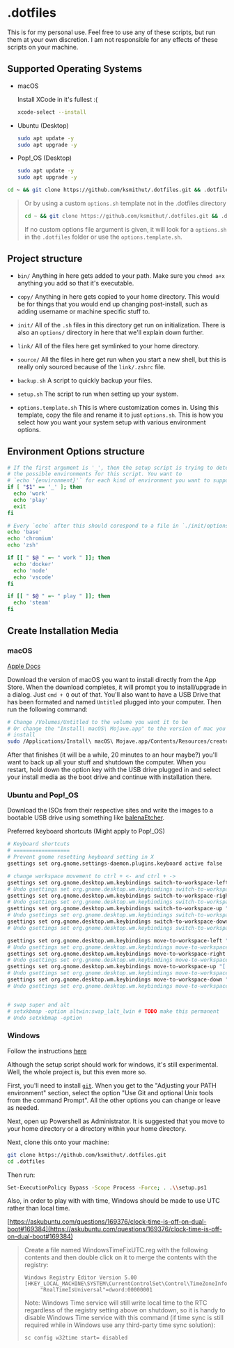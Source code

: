 # .dotfiles

This is for my personal use. Feel free to use any of these scripts, but run them
at your own discretion. I am not responsible for any effects of these scripts
on your machine.

## Supported Operating Systems

- macOS

  Install XCode in it's fullest :(

  ```sh
  xcode-select --install
  ```

- Ubuntu (Desktop)

  ```sh
  sudo apt update -y
  sudo apt upgrade -y
  ```

- Pop!\_OS (Desktop)

  ```sh
  sudo apt update -y
  sudo apt upgrade -y
  ```

```sh
cd ~ && git clone https://github.com/ksmithut/.dotfiles.git && .dotfiles/setup.sh
```

> Or by using a custom `options.sh` template not in the .dotfiles directory
>
> ```sh
> cd ~ && git clone https://github.com/ksmithut/.dotfiles.git && .dotfiles/setup.sh ~/.my-options-file.sh
> ```
>
> If no custom options file argument is given, it will look for a `options.sh` in the `.dotfiles` folder or use the `options.template.sh`.

## Project structure

- `bin/` Anything in here gets added to your path. Make sure you `chmod a+x`
  anything you add so that it's executable.

- `copy/` Anything in here gets copied to your home directory. This would be for
  things that you would end up changing post-install, such as adding username
  or machine specific stuff to.

- `init/` All of the `.sh` files in this directory get run on initialization.
  There is also an `options/` directory in here that we'll explain down further.

- `link/` All of the files here get symlinked to your home directory.

- `source/` All the files in here get run when you start a new shell, but this
  is really only sourced because of the `link/.zshrc` file.

- `backup.sh` A script to quickly backup your files.

- `setup.sh` The script to run when setting up your system.

- `options.template.sh` This is where customization comes in. Using this template, copy
  the file and rename it to just `options.sh`. This is how you select how you want your
  system setup with various environment options.

## Environment Options structure

```sh
# If the first argument is '_', then the setup script is trying to determine
# the possible environments for this script. You want to
# `echo '{environment}'` for each kind of environment you want to support.
if [ "$1" == '_' ]; then
  echo 'work'
  echo 'play'
  exit
fi

# Every `echo` after this should corespond to a file in `./init/options`
echo 'base'
echo 'chromium'
echo 'zsh'

if [[ " $@ " =~ " work " ]]; then
  echo 'docker'
  echo 'node'
  echo 'vscode'
fi

if [[ " $@ " =~ " play " ]]; then
  echo 'steam'
fi
```

## Create Installation Media

### macOS

[Apple Docs](https://support.apple.com/en-us/HT201372)

Download the version of macOS you want to install directly from the App Store.
When the download completes, it will prompt you to install/upgrade in a dialog.
Just `cmd + Q` out of that. You'll also want to have a USB Drive that has been
formated and named `Untitled` plugged into your computer. Then run the following
command:

```sh
# Change /Volumes/Untitled to the volume you want it to be
# Or change the "Install\ macOS\ Mojave.app" to the version of mac you want to
# install
sudo /Applications/Install\ macOS\ Mojave.app/Contents/Resources/createinstallmedia --volume /Volumes/Untitled --nointeraction
```

After that finishes (it will be a while, 20 minutes to an hour maybe?) you'll
want to back up all your stuff and shutdown the computer. When you restart, hold
down the option key with the USB drive plugged in and select your install media
as the boot drive and continue with installation there.

### Ubuntu and Pop!\_OS

Download the ISOs from their respective sites and write the images to a bootable
USB drive using something like [balenaEtcher](https://www.balena.io/etcher/).

Preferred keyboard shortcuts (Might apply to Pop!\_OS)

```sh
# Keyboard shortcuts
# ==================
# Prevent gnome resetting keyboard setting in X
gsettings set org.gnome.settings-daemon.plugins.keyboard active false

# change workspace movement to ctrl + <- and ctrl + ->
gsettings set org.gnome.desktop.wm.keybindings switch-to-workspace-left "['<Control>Left']"
# Undo gsettings set org.gnome.desktop.wm.keybindings switch-to-workspace-left "['<Control><Alt>Left']"
gsettings set org.gnome.desktop.wm.keybindings switch-to-workspace-right "['<Control>Right']"
# Undo gsettings set org.gnome.desktop.wm.keybindings switch-to-workspace-right "['<Control><Alt>Right']"
gsettings set org.gnome.desktop.wm.keybindings switch-to-workspace-up "['<Control>Up']"
# Undo gsettings set org.gnome.desktop.wm.keybindings switch-to-workspace-left "['<Control><Alt>Up']"
gsettings set org.gnome.desktop.wm.keybindings switch-to-workspace-down "['<Control>Down']"
# Undo gsettings set org.gnome.desktop.wm.keybindings switch-to-workspace-right "['<Control><Alt>Down']"

gsettings set org.gnome.desktop.wm.keybindings move-to-workspace-left "['<Control><Shift>Left']"
# Undo gsettings set org.gnome.desktop.wm.keybindings move-to-workspace-left "['<Control><Shift>Left']"
gsettings set org.gnome.desktop.wm.keybindings move-to-workspace-right "['<Control><Shift>Right']"
# Undo gsettings set org.gnome.desktop.wm.keybindings move-to-workspace-right "['<Control><Shift>Right']"
gsettings set org.gnome.desktop.wm.keybindings move-to-workspace-up "['<Control><Shift>Up']"
# Undo gsettings set org.gnome.desktop.wm.keybindings move-to-workspace-up "['<Control><Shift>Up']"
gsettings set org.gnome.desktop.wm.keybindings move-to-workspace-down "['<Control><Shift>Down']"
# Undo gsettings set org.gnome.desktop.wm.keybindings move-to-workspace-down "['<Control><Shift>Down']"


# swap super and alt
# setxkbmap -option altwin:swap_lalt_lwin # TODO make this permanent
# Undo setxkbmap -option
```

### Windows

Follow the instructions [here](https://support.microsoft.com/en-us/help/15088/windows-10-create-installation-media)

Although the setup script should work for windows, it's still experimental.
Well, the whole project is, but this even more so.

First, you'll need to install [`git`](https://git-scm.com/downloads). When you
get to the "Adjusting your PATH environment" section, select the option "Use Git
and optional Unix tools from the command Prompt". All the other options you can
change or leave as needed.

Next, open up Powershell as Administrator. It is suggested that you move to your
home directory or a directory within your home directory.

Next, clone this onto your machine:

```sh
git clone https://github.com/ksmithut/.dotfiles.git
cd .dotfiles
```

Then run:

```sh
Set-ExecutionPolicy Bypass -Scope Process -Force; . .\\setup.ps1
```

Also, in order to play with with time, Windows should be made to use UTC rather
than local time.

[https://askubuntu.com/questions/169376/clock-time-is-off-on-dual-boot#169384](https://askubuntu.com/questions/169376/clock-time-is-off-on-dual-boot#169384)

> Create a file named WindowsTimeFixUTC.reg with the following contents and then double click on it to merge the contents with the registry:
>
>     Windows Registry Editor Version 5.00
>     [HKEY_LOCAL_MACHINE\SYSTEM\CurrentControlSet\Control\TimeZoneInformation]
>          "RealTimeIsUniversal"=dword:00000001
>
> Note: Windows Time service will still write local time to the RTC regardless of the registry setting above on shutdown, so it is handy to disable Windows Time service with this command (if time sync is still required while in Windows use any third-party time sync solution):
>
>     sc config w32time start= disabled
